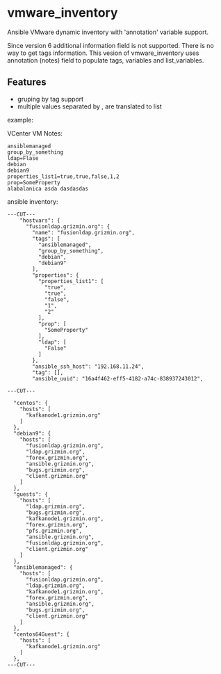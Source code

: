 # vmware_inventory
Ansible VMware dynamic inventory with 'annotation' variable support.

Since version 6 additional information field is not supported. There is no way to get tags information.
This vesion of vmware_inventory uses annotation (notes) field  to populate tags, variables and list_variables.

## Features
* gruping by tag support
* multiple values separated by , are translated to list


example:

VCenter VM Notes:
```
ansiblemanaged
group_by_something
ldap=Flase
debian
debian9
properties_list1=true,true,false,1,2
prop=SomeProperty
alabalanica asda dasdasdas
```

ansible inventory:
```
---CUT---
    "hostvars": {
      "fusionldap.grizmin.org": {
        "name": "fusionldap.grizmin.org",
        "tags": [
          "ansiblemanaged",
          "group_by_something",
          "debian",
          "debian9"
        ],
        "properties": {
          "properties_list1": [
            "true",
            "true",
            "false",
            "1",
            "2"
          ],
          "prop": [
            "SomeProperty"
          ],
          "ldap": [
            "False"
          ]
        },
        "ansible_ssh_host": "192.168.11.24",
        "tag": [],
        "ansible_uuid": "16a4f462-eff5-4182-a74c-838937243012",

---CUT---

  "centos": {
    "hosts": [
      "kafkanode1.grizmin.org"
    ]
  },
  "debian9": {
    "hosts": [
      "fusionldap.grizmin.org",
      "ldap.grizmin.org",
      "forex.grizmin.org",
      "ansible.grizmin.org",
      "bugs.grizmin.org",
      "client.grizmin.org"
    ]
  },
  "guests": {
    "hosts": [
      "ldap.grizmin.org",
      "bugs.grizmin.org",
      "kafkanode1.grizmin.org",
      "forex.grizmin.org",
      "pfs.grizmin.org",
      "ansible.grizmin.org",
      "fusionldap.grizmin.org",
      "client.grizmin.org"
    ]
  },
  "ansiblemanaged": {
    "hosts": [
      "fusionldap.grizmin.org",
      "ldap.grizmin.org",
      "kafkanode1.grizmin.org",
      "forex.grizmin.org",
      "ansible.grizmin.org",
      "bugs.grizmin.org",
      "client.grizmin.org"
    ]
  },
  "centos64Guest": {
    "hosts": [
      "kafkanode1.grizmin.org"
    ]
  },
---CUT---
```



